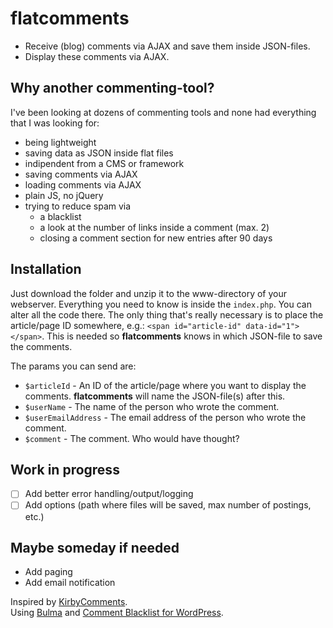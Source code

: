 # flatcomments

- Receive (blog) comments via AJAX and save them inside JSON-files.
- Display these comments via AJAX.

## Why another commenting-tool?

I've been looking at dozens of commenting tools and none had everything that I was looking for:

- being lightweight
- saving data as JSON inside flat files
- indipendent from a CMS or framework
- saving comments via AJAX
- loading comments via AJAX
- plain JS, no jQuery
- trying to reduce spam via
    - a blacklist
    - a look at the number of links inside a comment (max. 2)
    - closing a comment section for new entries after 90 days

## Installation

Just download the folder and unzip it to the www-directory of your webserver.
Everything you need to know is inside the `index.php`. You can alter all the code there.
The only thing that's really necessary is to place the article/page ID somewhere,
e.g.: `<span id="article-id" data-id="1"></span>`.
This is needed so **flatcomments** knows in which JSON-file to save the comments.  

The params you can send are:

- `$articleId` - An ID of the article/page where you want to display the comments.
    **flatcomments** will name the JSON-file(s) after this.
- `$userName` - The name of the person who wrote the comment.
- `$userEmailAddress` - The email address of the person who wrote the comment.
- `$comment` - The comment. Who would have thought?

## Work in progress

- [ ] Add better error handling/output/logging
- [ ] Add options (path where files will be saved, max number of postings, etc.)

## Maybe someday if needed

- Add paging
- Add email notification

Inspired by [KirbyComments](https://github.com/Addpixel/KirbyComments).  
Using [Bulma](https://github.com/jgthms/bulma) and [Comment Blacklist for WordPress](https://github.com/splorp/wordpress-comment-blacklist).
